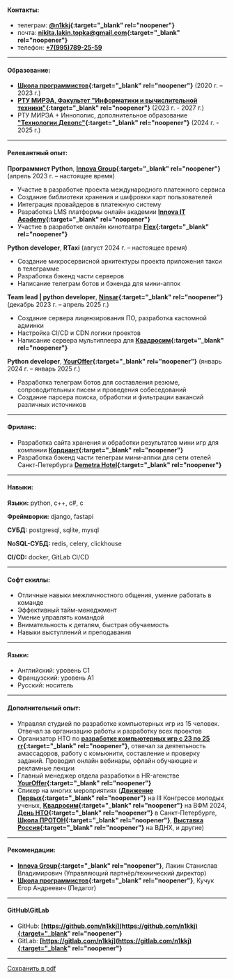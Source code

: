 #### Контакты:

- телеграм: **[@n1kkj](https://t.me/n1kkj){:target="_blank" rel="noopener"}**
- почта: **[nikita.lakin.topka@gmail.com](mailto:nikita.lakin.topka@gmail.com){:target="_blank" rel="noopener"}**
- телефон: **[+7(995)789-25-59](tel:+7-995-789-25-59)**
  <div class="mob"><ul><li><a href="vcard.vcf">сохранить контакт</a></li></ul></div>

---
#### Образование:
- **[Школа программистов](https://informatics.ru/branches/prospektmira/?utm_medium=maps&utm_source=yamaps&ysclid=lqqk4zzk0897294546){:target="_blank" rel="noopener"}**
 (2020 г. – 2023 г.)
- **[РТУ МИРЭА, Факультет "Информатики и вычислительной техники"](https://www.mirea.ru/education/the-institutes-and-faculties/institut-iskusstvennogo-intellekta/training-programs/bakalavriat/09-03-01-informatika-i-vychislitelnaya-tekhnika/){:target="_blank" rel="noopener"}** (2023 г. - 2027 г.)
- РТУ МИРЭА + Иннополис, дополнительное образование **["Технологии Девопс"](https://www.mirea.ru/education/programs-of-additional-education-and-professional-training/program/tsifrovaya-kafedra/programmy/tekhnologii-devops/){:target="_blank" rel="noopener"}** (2024 г. - 2025 г.)

---
#### Релевантный опыт:

**Программист Python**, **[Innova Group](https://innovacompanies.com/){:target="_blank" rel="noopener"}** (апрель 2023 г. – настоящее время)
- Участие в разработке проекта международного платежного сервиса
- Создание библиотеки хранения и шифровки карт пользователей
- Интеграция провайдеров в платежную систему
- Разработка LMS платформы онлайн академии **[Innova IT Academy](https://innovaitacademy.tech/){:target="_blank" rel="noopener"}**
- Участие в разработке онлайн кинотеатра **[Flex](https://kinoflex.ru/){:target="_blank" rel="noopener"}**

**Python developer**, **RTaxi** (август 2024 г. – настоящее время)
- Создание микросервисной архитектуры проекта приложения такси в телеграмме
- Разработка бэкенд части серверов
- Написание телеграм ботов и бэкенда для мини-аппок

**Team lead | python developer**, **[Ninsar](https://ninsar.pro/){:target="_blank" rel="noopener"}** (декабрь 2023 г. – апрель 2025 г.)
- Создание сервера лицензирования ПО, разработка кастомной админки
- Настройка CI/CD и CDN логики проектов
- Написание сервера мультиплеера для **[Квадросим](https://xn--80adhqgqmpk.xn--p1ai/){:target="_blank" rel="noopener"}**

**Python developer**, **[YourOffer](https://youroffer.ru/){:target="_blank" rel="noopener"}** (январь 2024 г. – январь 2025 г.)
- Разработка телеграм ботов для составления резюме, сопроводительных писем и проведения собеседований
- Создание парсера поиска, обработки и фильтрации вакансий различных источников

---
#### Фриланс:
- Разработка сайта хранения и обработки результатов мини игр для компании **[Кордиант](https://cordiantgame.ru/){:target="_blank" rel="noopener"}**
- Разработка бэкенд части телеграм мини-аппки для сети отелей Санкт-Петербурга **[Demetra Hotel](https://demetra-art-hotel.ru/){:target="_blank" rel="noopener"}**
  
---

#### Навыки:

**Языки:** python, c++, c#, c

**Фреймворки:** django, fastapi

**СУБД:** postgresql, sqlite, mysql

**NoSQL-СУБД:** redis, celery, clickhouse

**CI/CD:** docker, GitLab CI/CD

---
#### Софт скиллы:

- Отличные навыки межличностного общения, умение работать в команде
- Эффективный тайм-менеджмент
- Умение управлять командой
- Внимательность к деталям, быстрая обучаемость
- Навыки выступлений и преподавания

---
#### Языки:
- Английский: уровень C1
- Французский: уровень A1
- Русский: носитель

---
#### Дополнительный опыт:
- Управлял студией по разработке компьютерных игр из 15 человек. Отвечал за организацию работы и разработку всех проектов
- Организатор НТО по **[разработке компьютерных игр c 23 по 25 гг](https://ntcontest.ru/tracks/nto-school/proekt-sozdaniya-virtualnykh-mirov/razrabotka-komputernih-igr/){:target="_blank" rel="noopener"}**, отвечал за деятельность амассадоров, работу с комьюнити, составление и проверку заданий. Проводил онлайн вебинары, офлайн обучающие и рекламные лекции
- Главный менеджер отдела разработки в HR-агенстве **[YourOffer](https://youroffer.ru/){:target="_blank" rel="noopener"}**
- Спикер на многих мероприятиях (**[Движение Первых](https://vk.com/wall-214524833_106651){:target="_blank" rel="noopener"}** на III Конгрессе молодых ученых, **[Квадросим](https://vk.com/wall-14046705_165813){:target="_blank" rel="noopener"}** на ВФМ 2024, **[День НТО](https://centercoop.ru/press-tsentr/novosti/peterburgskie-shkolniki-poznakomilis-s-natsionalnoy-tekhnologicheskoy-olimpiadoy/){:target="_blank" rel="noopener"}** в Санкт-Петербурге, **[Школа ПРОТОН](https://t.me/educationcenter_proton/3270){:target="_blank" rel="noopener"}**, **[Выставка Россия](https://t.me/kruzhokteam/1436){:target="_blank" rel="noopener"}** на ВДНХ, и другие)

---
#### Рекомендации:
- **[Innova Group](https://innovacompanies.com/){:target="_blank" rel="noopener"}**, Лакин Станислав Владимирович (Управляющий партнёр/технический директор)
- **[Школа программистов](https://informatics.ru/branches/prospektmira/?utm_medium=maps&utm_source=yamaps&ysclid=lqqk4zzk0897294546){:target="_blank" rel="noopener"}**, Кучук Егор Андреевич (Педагог)

---
#### GitHub\GitLab
- GitHub: **[https://github.com/n1kkj](https://github.com/n1kkj){:target="_blank" rel="noopener"}**
- GitLab: **[https://gitlab.com/n1kkj](https://gitlab.com/n1kkj){:target="_blank" rel="noopener"}**

---
<a href="Лакин%20Никита%20резюме.pdf" download="Лакин%20Никита%20резюме.pdf" class="download-button">Сохранить в pdf</a>
<style>
@media only screen and (max-width: 480px) {
  .pc{
    display: none;
  }
}

@media only screen and (min-width: 480px) {
  .mob{
    display: none;
    font-weight: bold;
  }
}
  
.inner{
    max-width: 800px;
}
</style>
